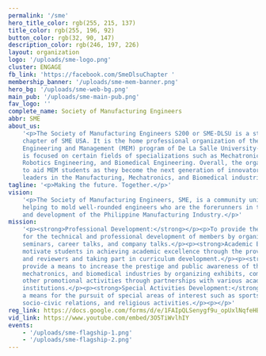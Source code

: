 ```yaml
---
permalink: '/sme'
hero_title_color: rgb(255, 215, 137)
title_color: rgb(255, 196, 92)
button_color: rgb(32, 90, 147)
description_color: rgb(246, 197, 226)
layout: organization
logo: '/uploads/sme-logo.png'
cluster: ENGAGE
fb_link: 'https://facebook.com/SmeDlsuChapter '
membership_banner: '/uploads/sme-mem-banner.png'
hero_bg: '/uploads/sme-web-bg.png'
main_pub: '/uploads/sme-main-pub.png'
fav_logo: ''
complete_name: Society of Manufacturing Engineers
abbr: SME
about_us:
    '<p>The Society of Manufacturing Engineers S200 or SME-DLSU is a student
    chapter of SME USA. It is the home professional organization of the Manufacturing
    Engineering and Management (MEM) program of De La Salle University-Manila. The organization
    is focused on certain fields of specializations such as Mechatronics Engineering,
    Robotics Engineering, and Biomedical Engineering. Overall, the organization serves
    to aid MEM students as they become the next generation of innovators and Lasallian
    leaders in the Manufacturing, Mechatronics, and Biomedical industries.</p>'
tagline: '<p>Making the future. Together.</p>'
vision:
    '<p>The Society of Manufacturing Engineers, SME, is a community united in
    helping to mold well-rounded engineers who are the forerunners in the advancement
    and development of the Philippine Manufacturing Industry.</p>'
mission:
    '<p><strong>Professional Development:</strong></p><p>To provide the means
    for the technical and professional development of members by organizing plant visits,
    seminars, career talks, and company talks.</p><p><strong>Academic Excellence:</strong></p><p>To
    motivate students in achieving academic excellence through the provision of tutorials
    and reviewers and taking part in curriculum development.</p><p><strong>Image Enhancement:</strong></p><p>To
    provide a means to increase the prestige and public awareness of the manufacturing,
    mechatronics, and biomedical industries by organizing exhibits, competitions, and
    other promotional activities through partnerships with various academic and industrial
    institutions.</p><p><strong>Special Activities Development:</strong></p><p>To provide
    a means for the pursuit of special areas of interest such as sports and recreation,
    socio-civic relations, and religious activities.</p><p></p>'
reg_link: https://docs.google.com/forms/d/e/1FAIpQLSenygf9u_opUxlNqfeHBMBxkO3rW5VBBcNYVebWk1J6SMjpww/viewform
vid_link: https://www.youtube.com/embed/3O5TiWvlhIY
events:
    - '/uploads/sme-flagship-1.png'
    - '/uploads/sme-flagship-2.png'
---
```

